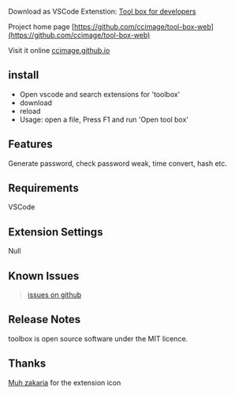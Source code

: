 Download as VSCode Extenstion: [Tool box for developers](https://marketplace.visualstudio.com/items?itemName=ccimage.dev-toolbox)

Project home page [https://github.com/ccimage/tool-box-web](https://github.com/ccimage/tool-box-web)

Visit it online [ccimage.github.io](https://ccimage.github.io)

## install
- Open vscode and search extensions for 'toolbox'  
- download
- reload
- Usage:  open a file,  Press F1 and run 'Open tool box'
## Features

Generate password, check password weak, time convert, hash etc.


## Requirements

VSCode

## Extension Settings

Null

## Known Issues
> [issues on github](https://github.com/ccimage/tool-box-web/issues)



## Release Notes
toolbox is open source software under the MIT licence.

## Thanks
[Muh zakaria](https://www.instagram.com/jackvisual_assets/)
for the extension icon